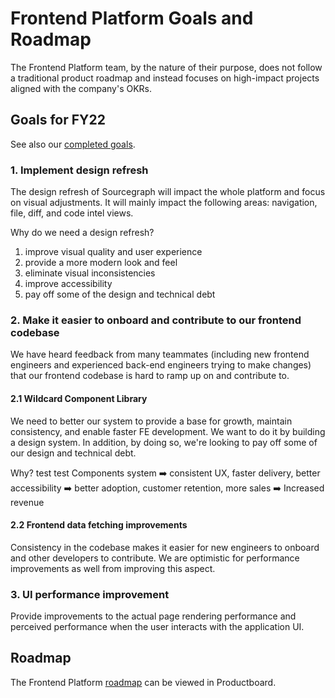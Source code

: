 # Frontend Platform Goals and Roadmap

The Frontend Platform team, by the nature of their purpose, does not follow a traditional product roadmap and instead focuses on high-impact projects aligned with the company's OKRs.

## Goals for FY22

See also our [completed goals](../../../engineering/enablement/frontend-platform/goals_completed.md).

### 1. Implement design refresh

The design refresh of Sourcegraph will impact the whole platform and focus on visual adjustments. It will mainly impact the following areas: navigation, file, diff, and code intel views.

Why do we need a design refresh?

1. improve visual quality and user experience
1. provide a more modern look and feel
1. eliminate visual inconsistencies
1. improve accessibility
1. pay off some of the design and technical debt

### 2. Make it easier to onboard and contribute to our frontend codebase

We have heard feedback from many teammates (including new frontend engineers and experienced back-end engineers trying to make changes) that our frontend codebase is hard to ramp up on and contribute to.

#### 2.1 Wildcard Component Library

We need to better our system to provide a base for growth, maintain consistency, and enable faster FE development. We want to do it by building a design system. In addition, by doing so, we're looking to pay off some of our design and technical debt.

Why? test test
Components system ➡️ consistent UX, faster delivery, better accessibility ➡️ better adoption, customer retention, more sales ➡️ Increased revenue

#### 2.2 Frontend data fetching improvements

Consistency in the codebase makes it easier for new engineers to onboard and other developers to contribute. We are optimistic for performance improvements as well from improving this aspect.

### 3. UI performance improvement

Provide improvements to the actual page rendering performance and perceived performance when the user interacts with the application UI.

## Roadmap

The Frontend Platform [roadmap](https://sourcegraph.productboard.com/feature-board/2689572-fy2022-roadmap-developer-insights) can be viewed in Productboard.
